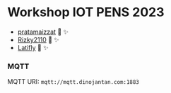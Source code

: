 # Workshop IOT PENS 2023

- [pratamaizzat](https://github.com/pratamaizzat) :star2: :sparkles:
- [Rizky2110](https://github.com/Rizky2110) :star2: :sparkles:
- [Latifly](https://github.com/Latifly) :star2: :sparkles:


### MQTT

MQTT URI: `mqtt://mqtt.dinojantan.com:1883`